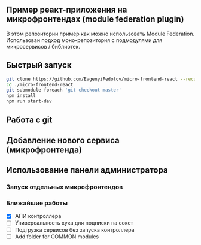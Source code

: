 ## Пример реакт-приложения на микрофронтендах (module federation plugin)

В этом репозитории пример как можно использовать Module Federation. Использован подход моно-репозитория с подмодулями для микросервисов / библиотек.

## Быстрый запуск

```sh
git clone https://github.com/EvgenyiFedotov/micro-frontend-react --recursive
cd ./micro-frontend-react
git submodule foreach 'git checkout master'
npm install
npm run start-dev
```

## Работа с git

## Добавление нового сервиса (микрофронтенда)

## Использование панели администратора

### Запуск отдельных микрофронтендов

### Ближайшие работы

- [x] АПИ контроллера
- [ ] Универсальность хука для подписки на сокет
- [ ] Подгрузка сервисов без запуска контроллера
- [ ] Add folder for COMMON modules
